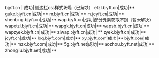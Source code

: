bjyft.cn | 成功| 侧边栏css样式坍塌（已解决）
etzl.bjyft.cn|成功|**
guke.bjyft.cn|成功|**
m.bjyft.cn|成功|**
m.jcyft.cn|成功|**
shenbing.bjyft.cn|成功|**
wap.bjyft.cn|成功|部分元素获取不到（暂未解决）
wapetzl.bjyft.cn|成功|**
wapgk.bjyft.cn|成功|**
wapsb.bjyft.cn|成功|**
wapzyek.bjyft.cn|成功|**
zlwap.bjyft.cn|成功| **
zyek.bjyft.cn|成功|**
jcyft.cn|成功|**
lxq.bjyft.com|成功|**
xy.bjyft.com|成功|**
bjyft.com|成功|**
mzx.bjyft.com|成功|**
5g.bjyft.net|成功|**
aozhou.bjyft.net|成功|**
zhongliu.bjyft.net|成功|**